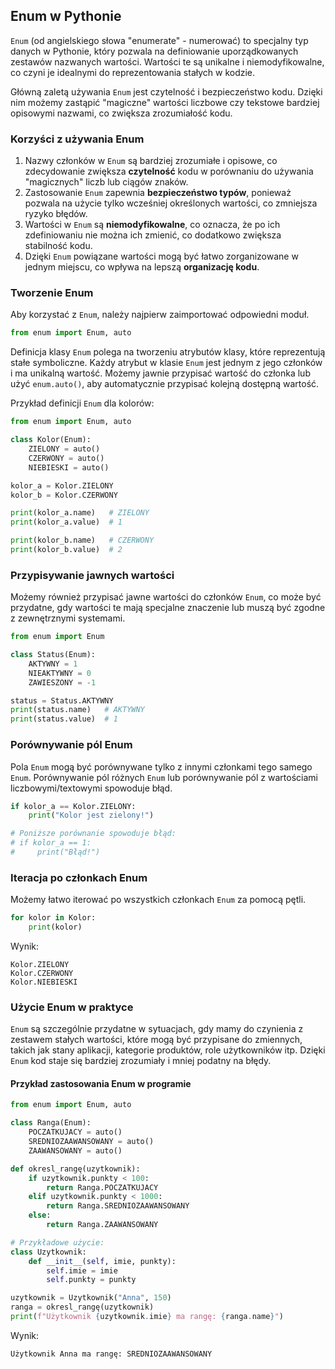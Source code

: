 ## Enum w Pythonie

`Enum` (od angielskiego słowa "enumerate" - numerować) to specjalny typ danych w Pythonie, który pozwala na definiowanie uporządkowanych zestawów nazwanych wartości. Wartości te są unikalne i niemodyfikowalne, co czyni je idealnymi do reprezentowania stałych w kodzie.

Główną zaletą używania `Enum` jest czytelność i bezpieczeństwo kodu. Dzięki nim możemy zastąpić "magiczne" wartości liczbowe czy tekstowe bardziej opisowymi nazwami, co zwiększa zrozumiałość kodu.

### Korzyści z używania Enum

1. Nazwy członków w `Enum` są bardziej zrozumiałe i opisowe, co zdecydowanie zwiększa **czytelność** kodu w porównaniu do używania "magicznych" liczb lub ciągów znaków.
2. Zastosowanie `Enum` zapewnia **bezpieczeństwo typów**, ponieważ pozwala na użycie tylko wcześniej określonych wartości, co zmniejsza ryzyko błędów.
3. Wartości w `Enum` są **niemodyfikowalne**, co oznacza, że po ich zdefiniowaniu nie można ich zmienić, co dodatkowo zwiększa stabilność kodu.
4. Dzięki `Enum` powiązane wartości mogą być łatwo zorganizowane w jednym miejscu, co wpływa na lepszą **organizację kodu**.

### Tworzenie Enum

Aby korzystać z `Enum`, należy najpierw zaimportować odpowiedni moduł.

```python
from enum import Enum, auto
```

Definicja klasy `Enum` polega na tworzeniu atrybutów klasy, które reprezentują stałe symboliczne. Każdy atrybut w klasie `Enum` jest jednym z jego członków i ma unikalną wartość. Możemy jawnie przypisać wartość do członka lub użyć `enum.auto()`, aby automatycznie przypisać kolejną dostępną wartość.

Przykład definicji `Enum` dla kolorów:

```python
from enum import Enum, auto

class Kolor(Enum):
    ZIELONY = auto()
    CZERWONY = auto()
    NIEBIESKI = auto()

kolor_a = Kolor.ZIELONY
kolor_b = Kolor.CZERWONY

print(kolor_a.name)   # ZIELONY
print(kolor_a.value)  # 1

print(kolor_b.name)   # CZERWONY
print(kolor_b.value)  # 2
```

### Przypisywanie jawnych wartości

Możemy również przypisać jawne wartości do członków `Enum`, co może być przydatne, gdy wartości te mają specjalne znaczenie lub muszą być zgodne z zewnętrznymi systemami.

```python
from enum import Enum

class Status(Enum):
    AKTYWNY = 1
    NIEAKTYWNY = 0
    ZAWIESZONY = -1

status = Status.AKTYWNY
print(status.name)   # AKTYWNY
print(status.value)  # 1
```

### Porównywanie pól Enum

Pola `Enum` mogą być porównywane tylko z innymi członkami tego samego `Enum`. Porównywanie pól różnych `Enum` lub porównywanie pól z wartościami liczbowymi/textowymi spowoduje błąd.

```python
if kolor_a == Kolor.ZIELONY:
    print("Kolor jest zielony!")

# Poniższe porównanie spowoduje błąd:
# if kolor_a == 1:
#     print("Błąd!")
```

### Iteracja po członkach Enum

Możemy łatwo iterować po wszystkich członkach `Enum` za pomocą pętli.

```python
for kolor in Kolor:
    print(kolor)
```

Wynik:

```
Kolor.ZIELONY
Kolor.CZERWONY
Kolor.NIEBIESKI
```

### Użycie Enum w praktyce

`Enum` są szczególnie przydatne w sytuacjach, gdy mamy do czynienia z zestawem stałych wartości, które mogą być przypisane do zmiennych, takich jak stany aplikacji, kategorie produktów, role użytkowników itp. Dzięki `Enum` kod staje się bardziej zrozumiały i mniej podatny na błędy.

#### Przykład zastosowania Enum w programie

```python
from enum import Enum, auto

class Ranga(Enum):
    POCZATKUJACY = auto()
    SREDNIOZAAWANSOWANY = auto()
    ZAAWANSOWANY = auto()

def okresl_rangę(uzytkownik):
    if uzytkownik.punkty < 100:
        return Ranga.POCZATKUJACY
    elif uzytkownik.punkty < 1000:
        return Ranga.SREDNIOZAAWANSOWANY
    else:
        return Ranga.ZAAWANSOWANY

# Przykładowe użycie:
class Uzytkownik:
    def __init__(self, imie, punkty):
        self.imie = imie
        self.punkty = punkty

uzytkownik = Uzytkownik("Anna", 150)
ranga = okresl_rangę(uzytkownik)
print(f"Użytkownik {uzytkownik.imie} ma rangę: {ranga.name}")
```

Wynik:

```
Użytkownik Anna ma rangę: SREDNIOZAAWANSOWANY
```
